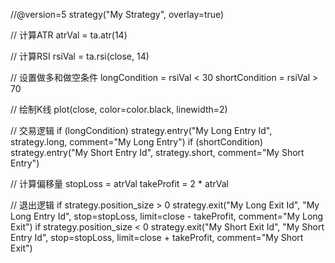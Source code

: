 //@version=5
strategy("My Strategy", overlay=true)

// 计算ATR
atrVal = ta.atr(14)

// 计算RSI
rsiVal = ta.rsi(close, 14)

// 设置做多和做空条件
longCondition = rsiVal < 30
shortCondition = rsiVal > 70

// 绘制K线
plot(close, color=color.black, linewidth=2)

// 交易逻辑
if (longCondition)
    strategy.entry("My Long Entry Id", strategy.long, comment="My Long Entry")
if (shortCondition)
    strategy.entry("My Short Entry Id", strategy.short, comment="My Short Entry")

// 计算偏移量
stopLoss = atrVal
takeProfit = 2 * atrVal

// 退出逻辑
if strategy.position_size > 0
    strategy.exit("My Long Exit Id", "My Long Entry Id", stop=stopLoss, limit=close - takeProfit, comment="My Long Exit")
if strategy.position_size < 0
    strategy.exit("My Short Exit Id", "My Short Entry Id", stop=stopLoss, limit=close + takeProfit, comment="My Short Exit")
